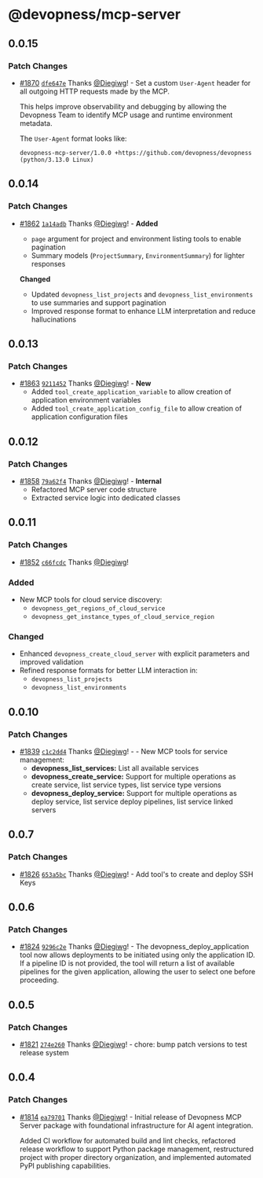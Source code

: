# @devopness/mcp-server

## 0.0.15

### Patch Changes

- [#1870](https://github.com/devopness/devopness/pull/1870) [`dfe647e`](https://github.com/devopness/devopness/commit/dfe647e04b6f5d4fd9ca63ea2c08d08ccb276ec6) Thanks [@Diegiwg](https://github.com/Diegiwg)! - Set a custom `User-Agent` header for all outgoing HTTP requests made by the MCP.

  This helps improve observability and debugging by allowing the Devopness Team to identify MCP usage and runtime environment metadata.

  The `User-Agent` format looks like:

  ```
  devopness-mcp-server/1.0.0 +https://github.com/devopness/devopness (python/3.13.0 Linux)
  ```

## 0.0.14

### Patch Changes

- [#1862](https://github.com/devopness/devopness/pull/1862) [`1a14adb`](https://github.com/devopness/devopness/commit/1a14adb767e06eabeb84067852cb718710528be7) Thanks [@Diegiwg](https://github.com/Diegiwg)! - **Added**

  - `page` argument for project and environment listing tools to enable pagination
  - Summary models (`ProjectSummary`, `EnvironmentSummary`) for lighter responses

  **Changed**

  - Updated `devopness_list_projects` and `devopness_list_environments` to use summaries and support pagination
  - Improved response format to enhance LLM interpretation and reduce hallucinations

## 0.0.13

### Patch Changes

- [#1863](https://github.com/devopness/devopness/pull/1863) [`9211452`](https://github.com/devopness/devopness/commit/9211452c255b592fb7cc0bfc34641a84b53f3216) Thanks [@Diegiwg](https://github.com/Diegiwg)! - **New**
  - Added `tool_create_application_variable` to allow creation of application environment variables
  - Added `tool_create_application_config_file` to allow creation of application configuration files

## 0.0.12

### Patch Changes

- [#1858](https://github.com/devopness/devopness/pull/1858) [`79a62f4`](https://github.com/devopness/devopness/commit/79a62f412ea2400eafce3eb05d8e48e3ba3a8423) Thanks [@Diegiwg](https://github.com/Diegiwg)! - **Internal**
  - Refactored MCP server code structure
  - Extracted service logic into dedicated classes

## 0.0.11

### Patch Changes

- [#1852](https://github.com/devopness/devopness/pull/1852) [`c66fcdc`](https://github.com/devopness/devopness/commit/c66fcdc2fe3c2a8e945b804e9361e94585518529) Thanks [@Diegiwg](https://github.com/Diegiwg)!

### Added

- New MCP tools for cloud service discovery:
  - `devopness_get_regions_of_cloud_service`
  - `devopness_get_instance_types_of_cloud_service_region`

### Changed

- Enhanced `devopness_create_cloud_server` with explicit parameters and improved validation
- Refined response formats for better LLM interaction in:
  - `devopness_list_projects`
  - `devopness_list_environments`

## 0.0.10

### Patch Changes

- [#1839](https://github.com/devopness/devopness/pull/1839) [`c1c2dd4`](https://github.com/devopness/devopness/commit/c1c2dd412f1df8f93210a1bfc94ee033461ea64d) Thanks [@Diegiwg](https://github.com/Diegiwg)! - - New MCP tools for service management:
  - **devopness_list_services:** List all available services
  - **devopness_create_service:** Support for multiple operations as create service, list service types, list service type versions
  - **devopness_deploy_service:** Support for multiple operations as deploy service, list service deploy pipelines, list service linked servers

## 0.0.7

### Patch Changes

- [#1826](https://github.com/devopness/devopness/pull/1826) [`653a5bc`](https://github.com/devopness/devopness/commit/653a5bc0102f21d50252e4df55bbb7d5c9ee58cf) Thanks [@Diegiwg](https://github.com/Diegiwg)! - Add tool's to create and deploy SSH Keys

## 0.0.6

### Patch Changes

- [#1824](https://github.com/devopness/devopness/pull/1824) [`9296c2e`](https://github.com/devopness/devopness/commit/9296c2ec4b4f1a32169031999bc9a2b02d3a3d04) Thanks [@Diegiwg](https://github.com/Diegiwg)! - The devopness_deploy_application tool now allows deployments to be initiated using only the application ID.
  If a pipeline ID is not provided, the tool will return a list of available pipelines for the given application, allowing the user to select one before proceeding.

## 0.0.5

### Patch Changes

- [#1821](https://github.com/devopness/devopness/pull/1821) [`274e260`](https://github.com/devopness/devopness/commit/274e26006d53eba37b37753af0fa9e3386f2a639) Thanks [@Diegiwg](https://github.com/Diegiwg)! - chore: bump patch versions to test release system

## 0.0.4

### Patch Changes

- [#1814](https://github.com/devopness/devopness/pull/1814) [`ea79701`](https://github.com/devopness/devopness/commit/ea797010793bfe404b7e06afb7e222e716f602de) Thanks [@Diegiwg](https://github.com/Diegiwg)! - Initial release of Devopness MCP Server package with foundational infrastructure for AI agent integration.

  Added CI workflow for automated build and lint checks, refactored release workflow to support Python package management, restructured project with proper directory organization, and implemented automated PyPI publishing capabilities.
